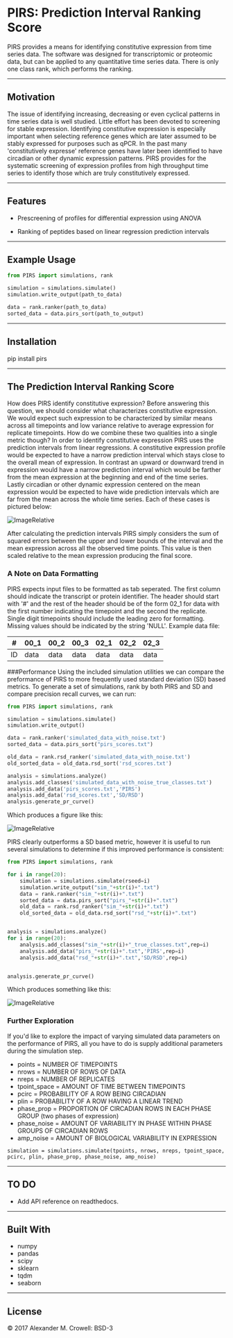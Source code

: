 PIRS: Prediction Interval Ranking Score
=======================================

PIRS provides a means for identifying constitutive expression from time series data.  The software was designed for transcriptomic or proteomic data, but can be applied to any quantitative time series data. There is only one class 
rank, which performs the ranking.

----------
Motivation
----------

The issue of identifying increasing, decreasing or even cyclical patterns in time series data is well studied.  Little effort has been devoted to screening for stable expression.  Identifying constitutive expression is especially 
important when selecting reference genes which are later assumed to be stably expressed for purposes such as qPCR.  In the past many 'constitutively expresse' reference genes have later been identified to have circadian or other 
dynamic expression patterns.  PIRS provides for the systematic screening of expression profiles from high throughput time series to identify those which are truly constitutively expressed.

--------
Features
--------

* Prescreening of profiles for differential expression using ANOVA

* Ranking of peptides based on linear regression prediction intervals

-------------
Example Usage
-------------

```python
from PIRS import simulations, rank

simulation = simulations.simulate()
simulation.write_output(path_to_data)

data = rank.ranker(path_to_data)
sorted_data = data.pirs_sort(path_to_output)
```

------------
Installation
------------

pip install pirs

-------------------------------------
The Prediction Interval Ranking Score
-------------------------------------

How does PIRS identify constitutive expression?  Before answering this question, we should consider what characterizes constitutive expression.  We would expect such expression to be characterized by similar means across all 
timepoints and low variance relative to average expression for replicate timepoints.  How do we combine these two qualities into a single metric though?  In order to identify constitutive expression PIRS uses the 
prediction intervals from linear regressions.  A constitutive expression profile would be expected to have a narrow prediction interval which stays close to the overall mean of expression.  In contrast an upward or downward trend 
in expression would have a narrow prediction interval which would be farther from the mean expression at the beginning and end of the time series.  Lastly circadian or other dynamic expression centered on the mean expression would 
be expected to have wide prediction intervals which are far from the mean across the whole time series.  Each of these cases is pictured below:

![ImageRelative](data/illustration.png "illustration")

After calculating the prediction intervals PIRS simply considers the sum of squared errors between the upper and lower bounds of the interval and the mean expression across all the observed time points.  This value is then scaled 
relative to the mean expression producing the final score. 

### A Note on Data Formatting
PIRS expects input files to be formatted as tab seperated.  The first column should indicate the transcript or protein identifier.  The header should start with '#' and the rest of the header should be of the form 02_1 for data with
the first number indicating the timepoint and the second the replicate.  Single digit timepoints should include the leading zero for 
formatting. Missing values should be indicated by the string 'NULL'.  Example data file:

| # | 00_1 | 00_2 | 00_3 | 02_1 | 02_2 | 02_3 |
|---|---|---|---|---|---|---|
| ID | data | data | data | data | data | data |

###Performance
Using the included simulation utilities we can compare the preformance of PIRS to more frequently used standard deviation (SD) based metrics.  To generate a set of simulations, rank by both PIRS and SD and compare precision recall curves, we can run:

```python
from PIRS import simulations, rank

simulation = simulations.simulate()
simulation.write_output()

data = rank.ranker('simulated_data_with_noise.txt')
sorted_data = data.pirs_sort("pirs_scores.txt")

old_data = rank.rsd_ranker('simulated_data_with_noise.txt')
old_sorted_data = old_data.rsd_sort('rsd_scores.txt')

analysis = simulations.analyze()
analysis.add_classes('simulated_data_with_noise_true_classes.txt')
analysis.add_data('pirs_scores.txt','PIRS')
analysis.add_data('rsd_scores.txt','SD/RSD')
analysis.generate_pr_curve()
```

Which produces a figure like this:

![ImageRelative](data/PR.png "PR")

PIRS clearly outperforms a SD based metric, however it is useful to run several simulations to determine if this improved performance is consistent:

```python
from PIRS import simulations, rank

for i in range(20):
    simulation = simulations.simulate(rseed=i)
    simulation.write_output("sim_"+str(i)+".txt")
    data = rank.ranker("sim_"+str(i)+".txt")
    sorted_data = data.pirs_sort("pirs_"+str(i)+".txt")
    old_data = rank.rsd_ranker("sim_"+str(i)+".txt")
    old_sorted_data = old_data.rsd_sort("rsd_"+str(i)+".txt")


analysis = simulations.analyze()
for i in range(20):
    analysis.add_classes("sim_"+str(i)+"_true_classes.txt",rep=i)
    analysis.add_data("pirs_"+str(i)+".txt",'PIRS',rep=i)
    analysis.add_data("rsd_"+str(i)+".txt",'SD/RSD',rep=i)


analysis.generate_pr_curve()
```
Which produces something like this:

![ImageRelative](data/multi_PR.png "multi_PR")

### Further Exploration

If you'd like to explore the impact of varying simulated data parameters on the performance of PIRS, all you have to do is supply additional parameters during the simulation step.

* points = NUMBER OF TIMEPOINTS
* nrows = NUMBER OF ROWS OF DATA
* nreps = NUMBER OF REPLICATES
* tpoint_space = AMOUNT OF TIME BETWEEN TIMEPOINTS
* pcirc = PROBABILITY OF A ROW BEING CIRCADIAN
* plin = PROBABILITY OF A ROW HAVING A LINEAR TREND
* phase_prop = PROPORTION OF CIRCADIAN ROWS IN EACH PHASE GROUP (two phases of expression)
* phase_noise = AMOUNT OF VARIABILITY IN PHASE WITHIN PHASE GROUPS OF CIRCADIAN ROWS
* amp_noise = AMOUNT OF BIOLOGICAL VARIABILITY IN EXPRESSION

```
simulation = simulations.simulate(tpoints, nrows, nreps, tpoint_space, pcirc, plin, phase_prop, phase_noise, amp_noise)
```

----
TO DO
----

* Add API reference on readthedocs.

----
Built With
----

* numpy
* pandas
* scipy 
* sklearn 
* tqdm
* seaborn

-------
License
-------

© 2017 Alexander M. Crowell: BSD-3
